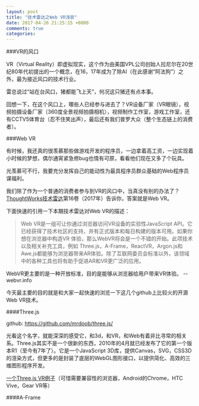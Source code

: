 ```yaml
---
layout: post
title: "技术雷达之Web VR浅尝"
date: 2017-04-26 21:25:15 +0800
comments: true
categories:
---
```

###VR的风口

VR（Virtual Reality）即虚拟现实，这个作为由美国VPL公司创始人拉尼尔在20世纪80年代初提出的一个概念，在16，17年成为了除AI（在此感谢“阿法狗”）之外，最为接近风口的技术行业。

雷总说过“站在台风口，猪都能飞上天”，何况这只猪还有点本事。

回想一下，在这个风口上，哪些人已经参与进去了？VR设备厂家（VR眼镜），视频拍摄设备厂家（360度全景视频拍摄相机），视频制作工作室，游戏工作室，还有CCTV5体育台（忍不住笑出声），最后还有我们普罗大众（整个生态链上的消费者）。

###Web VR

有时候，我还真的很羡慕那些做游戏开发的程序员，一边拿着高工资，一边实现着小时候的梦想，偶尔通宵紧急修bug也情有可原，看看他们现在又多了个玩具。

光羡慕可不行，我要充分发挥自己的能动性为最具程序员群众基础的Web程序员谋福利。

我们除了作为一个普通的消费者参与到VR的风口中，当真没有别的办法了？[ThoughtWorks技术雷达][dbe4adfd]第16卷（2017年）告诉你，答案就是Web VR。

下面快速的引用一下本期技术雷达对Web VR的描述：

  [dbe4adfd]: https://www.thoughtworks.com/radar "ThoughtWorks技术雷达"

> Web VR是一组可让你通过浏览器访问VR设备的实验性JavaScript API。它已经获得了技术社区的支持，并有正式版本和每日构建的版本可用。如果你想在浏览器中构造VR 体验，那么WebVR将会是一个不错的开始。此项技术以及相关补充工具，例如 Three.js，A-Frame，ReactVR，Argon.js和Awe.js都能够为浏览器带来AR体验。除了互联网委员会标准以外，该领域中的各种工具也将有助于促进AR和VR更广泛的应用。

WebVR更主要的是一种开放标准，目的是能够从浏览器给用户带来VR体验。 --webvr.info

今天最主要的目的就是和大家一起快速的浏览一下这几个github上比较火的开源Web VR技术。

####Three.js

github: https://github.com/mrdoob/three.js/

光看这个名字，就能深深的感受它，和3d，和VR，和Web有着非比寻常的相关系。Three.js其实不是一个很新的东西，2010年的4月就已经发布了它的第一个版本R1（至今有7年了）。它是一个JavaScript 3D库，提供Canvas，SVG，CSS3D的渲染方式，但更多的是封装了底层的WebGL图形接口，以提供简化、高效的三维图形程序开发。

[一个Three.js VR例子][d177a173]（可惜需要兼容性的浏览器，Android的Chrome，HTC Vive，Gear VR等）

  [d177a173]: https://threejs.org/examples/webvr_rollercoaster.html "一个Three.js VR例子"

####A-Frame
